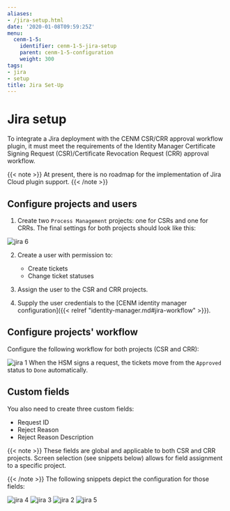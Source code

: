 ```yaml
---
aliases:
- /jira-setup.html
date: '2020-01-08T09:59:25Z'
menu:
  cenm-1-5:
    identifier: cenm-1-5-jira-setup
    parent: cenm-1-5-configuration
    weight: 300
tags:
- jira
- setup
title: Jira Set-Up
---
```



# Jira setup

To integrate a Jira deployment with the CENM CSR/CRR approval workflow plugin, it must meet the requirements of the Identity Manager Certificate Signing Request (CSR)/Certificate Revocation Request (CRR) approval workflow.

{{< note >}}
At present, there is no roadmap for the implementation of Jira Cloud plugin support.
{{< /note >}}

## Configure projects and users

1. Create two `Process Management` projects: one for CSRs and one for CRRs. The final settings for both projects should look like this:

![jira 6](/en/images/jira-6.png "jira 6")

2. Create a user with permission to:
    * Create tickets
    * Change ticket statuses


3. Assign the user to the CSR and CRR projects.

4. Supply the user credentials to the [CENM identity manager configuration]({{< relref "identity-manager.md#jira-workflow" >}}).

## Configure projects' workflow

Configure the following workflow for both projects (CSR and CRR):

![jira 1](/en/images/jira-1.png "jira 1")
When the HSM signs a request, the tickets move from the `Approved` status to `Done` automatically.


## Custom fields

You also need to create three custom fields:

* Request ID
* Reject Reason
* Reject Reason Description


{{< note >}}
These fields are global and applicable to both CSR and CRR projects. Screen selection (see snippets below) allows
for field assignment to a specific project.

{{< /note >}}
The following snippets depict the configuration for those fields:

![jira 4](/en/images/jira-4.png "jira 4")
![jira 3](/en/images/jira-3.png "jira 3")
![jira 2](/en/images/jira-2.png "jira 2")
![jira 5](/en/images/jira-5.png "jira 5")
